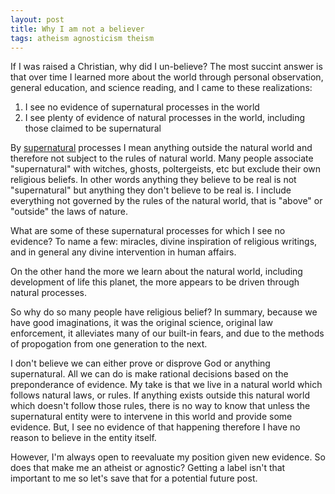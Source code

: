 ```yaml
---
layout: post
title: Why I am not a believer
tags: atheism agnosticism theism
---
```


If I was raised a Christian, why did I un-believe? The most succint answer is that over time I learned more about the world through personal observation, general education, and science reading, and I came to these realizations:

1. I see no evidence of supernatural processes in the world
2. I see plenty of evidence of natural processes in the world, including those claimed to be supernatural

By [supernatural](https://en.wiktionary.org/wiki/supernatural) processes I mean anything outside the natural world and therefore not subject to the rules of natural world.  Many people associate "supernatural" with witches, ghosts, poltergeists, etc but exclude their own religious beliefs. In other words anything they believe to be real is not "supernatural" but anything they don't believe to be real is.  I include everything not governed by the rules of the natural world, that is "above" or "outside" the laws of nature.

What are some of these supernatural processes for which I see no evidence?  To name a few: miracles, divine inspiration of religious writings, and in general any divine intervention in human affairs.

On the other hand the more we learn about the natural world, including development of life this planet, the more appears to be driven through natural processes.

So why do so many people have religious belief? In summary, because we have good imaginations, it was the original science, original law enforcement, it alleviates many of our built-in fears, and due to the methods of propogation from one generation to the next.

I don't believe we can either prove or disprove God or anything supernatural. All we can do is make rational decisions based on the preponderance of evidence. My take is that we live in a natural world which follows natural laws, or rules.  If anything exists outside this natural world which doesn't follow those rules, there is no way to know that unless the supernatural entity were to intervene in this world and provide some evidence.  But, I see no evidence of that happening therefore I have no reason to believe in the entity itself.

However, I'm always open to reevaluate my position given new evidence.  So does that make me an atheist or agnostic?  Getting a label isn't that important to me so let's save that for a potential future post.
